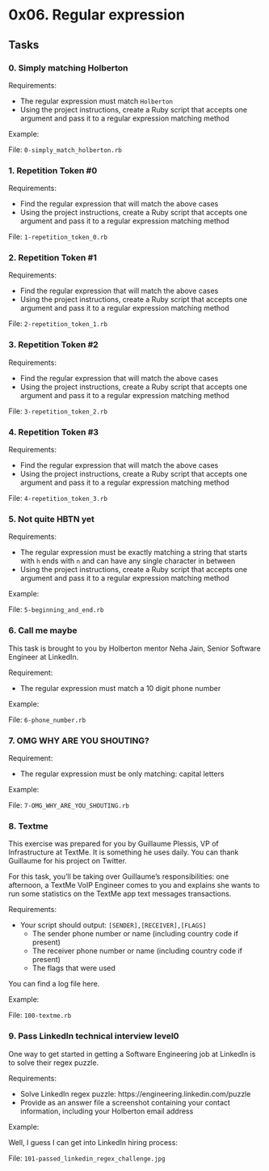 <h1>0x06. Regular expression</h1>
<h2>Tasks</h2>
  <h3>
    0. Simply matching Holberton
  </h3>
<p>Requirements:</p>
<ul>
<li>The regular expression must match <code>Holberton</code></li>
<li>Using the project instructions, create a Ruby script that accepts one argument and pass it to a regular expression matching method</li>
</ul>
<p>Example:</p>
        <p>File: <code>0-simply_match_holberton.rb</code></p>
  <h3>
    1. Repetition Token #0
  </h3>
<p>Requirements:</p>
<ul>
<li>Find the regular expression that will match the above cases</li>
<li>Using the project instructions, create a Ruby script that accepts one argument and pass it to a regular expression matching method</li>
</ul>
        <p>File: <code>1-repetition_token_0.rb</code></p>
  <h3>
    2. Repetition Token #1
  </h3>
<p>Requirements:</p>
<ul>
<li>Find the regular expression that will match the above cases</li>
<li>Using the project instructions, create a Ruby script that accepts one argument and pass it to a regular expression matching method</li>
</ul>
        <p>File: <code>2-repetition_token_1.rb</code></p>
  <h3>
    3. Repetition Token #2
  </h3>
<p>Requirements:</p>
<ul>
<li>Find the regular expression that will match the above cases</li>
<li>Using the project instructions, create a Ruby script that accepts one argument and pass it to a regular expression matching method</li>
</ul>
        <p>File: <code>3-repetition_token_2.rb</code></p>
  <h3>
    4. Repetition Token #3
  </h3>
<p>Requirements:</p>
<ul>
<li>Find the regular expression that will match the above cases</li>
<li>Using the project instructions, create a Ruby script that accepts one argument and pass it to a regular expression matching method</li>
</ul>
        <p>File: <code>4-repetition_token_3.rb</code></p>
  <h3>
    5. Not quite HBTN yet
  </h3>
  <p>Requirements:</p>
<ul>
<li>The regular expression must be exactly matching a string that starts with <code>h</code> ends with <code>n</code> and can have any single character in between</li>
<li>Using the project instructions, create a Ruby script that accepts one argument and pass it to a regular expression matching method</li>
</ul>
<p>Example:</p>
        <p>File: <code>5-beginning_and_end.rb</code></p>
  <h3>
    6. Call me maybe
  </h3>
  <p>This task is brought to you by Holberton mentor Neha Jain, Senior Software Engineer at LinkedIn.</p>
<p>Requirement:</p>
<ul>
<li>The regular expression must match a 10 digit phone number</li>
</ul>
<p>Example:</p>
        <p>File: <code>6-phone_number.rb</code></p>
  <h3>
    7. OMG WHY ARE YOU SHOUTING?
  </h3>
<p>Requirement:</p>
<ul>
<li>The regular expression must be only matching: capital letters</li>
</ul>
<p>Example:</p>
        <p>File: <code>7-OMG_WHY_ARE_YOU_SHOUTING.rb</code></p>
  <h3>
    8. Textme
  </h3>
  <p>This exercise was prepared for you by Guillaume Plessis, VP of Infrastructure at TextMe. It is something he uses daily. You can thank Guillaume for his project on Twitter.</p>
<p>For this task, you&rsquo;ll be taking over Guillaume&rsquo;s responsibilities: one afternoon, a TextMe VoIP Engineer comes to you and explains she wants to run some statistics on the TextMe app text messages transactions.</p>
<p>Requirements:</p>
<ul>
<li>Your script should output: <code>[SENDER],[RECEIVER],[FLAGS]</code>
<ul>
<li>The sender phone number or name (including country code if present)</li>
<li>The receiver phone number or name (including country code if present)</li>
<li>The flags that were used</li>
</ul></li>
</ul>
<p>You can find a log file here.</p>
<p>Example:</p>
        <p>File: <code>100-textme.rb</code></p>
  <h3>
    9. Pass LinkedIn technical interview level0
  </h3>
  <p>One way to get started in getting a Software Engineering job at LinkedIn is to solve their regex puzzle.</p>
<p>Requirements:</p>
<ul>
<li>Solve LinkedIn regex puzzle: https://engineering.linkedin.com/puzzle</li>
<li>Provide as an answer file a screenshot containing your contact information, including your Holberton email address</li>
</ul>
<p>Example:</p>
<p>Well, I guess I can get into LinkedIn hiring process:</p>
        <p>File: <code>101-passed_linkedin_regex_challenge.jpg</code></p>
